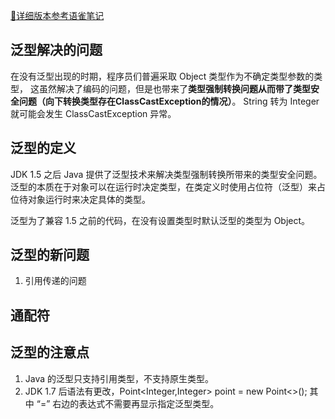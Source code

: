 [📒详细版本参考语雀笔记](https://www.yuque.com/mecode-7pn28/vgeyn0/whrz8d)

## 泛型解决的问题
在没有泛型出现的时期，程序员们普遍采取 Object 类型作为不确定类型参数的类型，
这虽然解决了编码的问题，但是也带来了**类型强制转换问题从而带了类型安全问题（向下转换类型存在ClassCastException的情况）**。
String 转为 Integer 就可能会发生 ClassCastException 异常。

## 泛型的定义
JDK 1.5 之后 Java 提供了泛型技术来解决类型强制转换所带来的类型安全问题。泛型的本质在于对象可以在运行时决定类型，在类定义时使用占位符（泛型）来占位待对象运行时来决定具体的类型。

泛型为了兼容 1.5 之前的代码，在没有设置类型时默认泛型的类型为 Object。

## 泛型的新问题
1. 引用传递的问题

## 通配符

## 泛型的注意点

 1. Java 的泛型只支持引用类型，不支持原生类型。
 2. JDK 1.7 后语法有更改，Point<Integer,Integer> point = new Point<>(); 其中 “=” 右边的表达式不需要再显示指定泛型类型。
